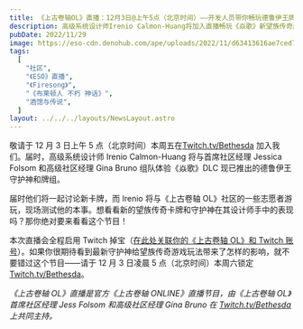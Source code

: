 ```yaml
---
title: 《上古卷轴OL》直播：12月3日@上午5点（北京时间）——开发人员带你畅玩德鲁伊王牌组
description: 高级系统设计师Irenio Calmon-Huang将加入直播畅玩《焱歌》新望族传奇牌组中的一些卡牌！
pubDate: 2022/11/29
image: https://eso-cdn.denohub.com/ape/uploads/2022/11/d63413616ae7ced739fe32c558727d6b.jpg
tags:
  [
    "社区",
    "《ESO》直播",
    "《Firesong》",
    "《布莱顿人 不朽 神话》",
    "酒馆与传说",
  ]
layout: ../../../layouts/NewsLayout.astro
---
```


敬请于 12 月 3 日上午 5 点（北京时间）本周五在[Twitch.tv/Bethesda](https://www.twitch.tv/Bethesda)
加入我们。届时，高级系统设计师 Irenio Calmon-Huang 将与首席社区经理 Jessica Folsom 和高级社区经理 Gina
Bruno 组队体验《焱歌》DLC 现已推出的德鲁伊王守护神和牌组。

届时他们将一起讨论新卡牌，而 Irenio 将与《上古卷轴 OL》社区的一些志愿者游玩，现场测试他的本事。想看看新的望族传奇卡牌和守护神在其设计师手中的表现吗？那你绝对要来看看这个节目！

本次直播会全程启用 Twitch 掉宝（[在此处关联你的《上古卷轴 OL》和 Twitch 账号](https://help.elderscrollsonline.com/app/answers/detail/a_id/41809/)）。如果你很期待看到最新守护神给望族传奇游戏玩法带来了怎样的影响，就不要错过这个节目——请于 12 月 3 日凌晨 5 点（北京时间）本周六锁定[Twitch.tv/Bethesda](https://www.twitch.tv/Bethesda)。

_《上古卷轴 OL》直播是官方《上古卷轴 ONLINE》直播节目，由《上古卷轴 OL》首席社区经理 Jess Folsom 和高级社区经理 Gina Bruno 在_
[_Twitch.tv/Bethesda_](https://www.twitch.tv/bethesda) _上共同主持。_
